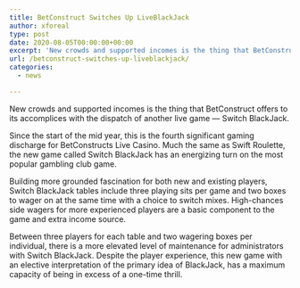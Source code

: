 ```yaml
---
title: BetConstruct Switches Up LiveBlackJack
author: xforeal 
type: post
date: 2020-08-05T00:00:00+00:00
excerpt: 'New crowds and supported incomes is the thing that BetConstruct offers to its accomplices with the dispatch of another live game - Switch BlackJack '
url: /betconstruct-switches-up-liveblackjack/
categories:
  - news

---
```

New crowds and supported incomes is the thing that BetConstruct offers to its accomplices with the dispatch of another live game &#8212; Switch BlackJack. 

Since the start of the mid year, this is the fourth significant gaming discharge for BetConstructs Live Casino. Much the same as Swift Roulette, the new game called Switch BlackJack has an energizing turn on the most popular gambling club game. 

Building more grounded fascination for both new and existing players, Switch BlackJack tables include three playing sits per game and two boxes to wager on at the same time with a choice to switch mixes. High-chances side wagers for more experienced players are a basic component to the game and extra income source. 

Between three players for each table and two wagering boxes per individual, there is a more elevated level of maintenance for administrators with Switch BlackJack. Despite the player experience, this new game with an elective interpretation of the primary idea of BlackJack, has a maximum capacity of being in excess of a one-time thrill.